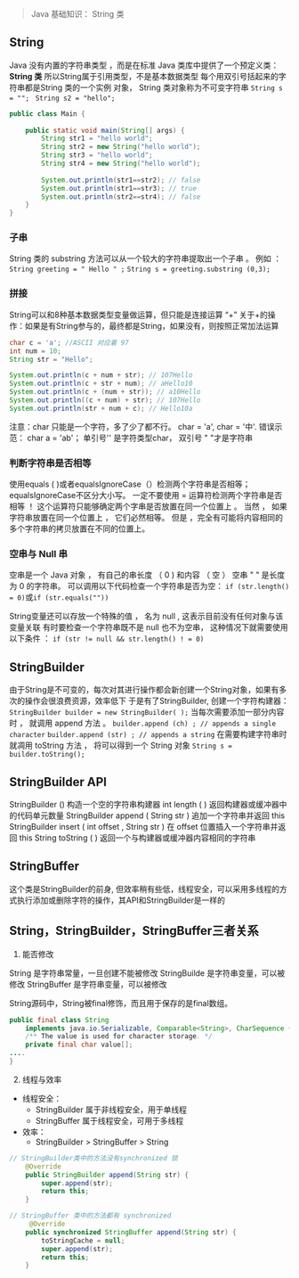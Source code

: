 > Java 基础知识： String 类

## String
Java 没有内置的字符串类型 ，而是在标准 Java 类库中提供了一个预定义类：**String 类**
所以String属于引用类型，不是基本数据类型
每个用双引号括起来的字符串都是String 类的一个实例 对象， String 类对象称为不可变字符串
`String s = ""; `
`String s2 = "hello";`
```java
public class Main {
         
    public static void main(String[] args) {
        String str1 = "hello world";
        String str2 = new String("hello world");
        String str3 = "hello world";
        String str4 = new String("hello world");
         
        System.out.println(str1==str2); // false
        System.out.println(str1==str3); // true
        System.out.println(str2==str4); // false
    }
}
```
### 子串
String 类的 substring 方法可以从一个较大的字符串提取出一个子串 。 例如 ：
`String greeting = " Hello " ;`
`String s = greeting.substring (0,3);`
### 拼接
String可以和8种基本数据类型变量做运算，但只能是连接运算 “+”
关于+的操作：如果是有String参与的，最终都是String，如果没有，则按照正常加法运算
```java
char c = 'a'; //ASCII 对应着 97
int num = 10;
String str = "Hello";

System.out.println(c + num + str); // 107Hello
System.out.println(c + str + num); // aHello10
System.out.println(c + (num + str)); // a10Hello
System.out.println((c + num) + str); // 107Hello
System.out.println(str + num + c); // Hello10a
```
注意：char 只能是一个字符，多了少了都不行。 char = 'a', char = '中'.      错误示范： char a = 'ab'； 
单引号'' 是字符类型char， 双引号 " "才是字符串
### 判断字符串是否相等
使用equals ( )或者equalsIgnoreCase（）检测两个字符串是否相等；equalsIgnoreCase不区分大小写。
一定不要使用 = 运算符检测两个字符串是否相等 ！
 这个运算符只能够确定两个字串是否放置在同一个位置上 。 当然 ， 如果字符串放置在同一个位置上 ， 它们必然相等。 但是 ，完全有可能将内容相同的多个字符串的拷贝放置在不同的位置上。
### 空串与 Null 串
空串是一个 Java 对象 ， 有自己的串长度 （ 0 ) 和内容 （ 空 ）
空串 " " 是长度为 0 的字符串。 可以调用以下代码检查一个字符串是否为空：
`if (str.length() = 0)`或`if (str.equals(""))`

String变量还可以存放一个特殊的值 ， 名为 null , 这表示目前没有任何对象与该变量关联
有时要检查一个字符串既不是 null 也不为空串， 这种情况下就需要使用以下条件 ：
`if (str != null && str.length() ! = 0)`
## StringBuilder
由于String是不可变的，每次对其进行操作都会新创建一个String对象，如果有多次的操作会很浪费资源，效率低下
于是有了StringBuilder,
创建一个字符构建器：
`StringBuilder builder = new StringBuilder( );`
当每次需要添加一部分内容时 ， 就调用 append 方法 。
`builder.append (ch) ; // appends a single character`
`builder.append (str) ; // appends a string`
在需要构建字符串时就凋用 toString 方法 ， 将可以得到一个 String 对象
`String s = builder.toString();`
## StringBuilder API
StringBuilder () 						构造一个空的字符串构建器
int length ( )							返回构建器或缓冲器中的代码单元数量
StringBuilder append ( String str )			追加一个字符串并返回 this
StringBuilder  insert ( int offset , String str )	在 offset 位置插入一个字符串并返回 this
String toString ( )						返回一个与构建器或缓冲器内容相同的字符串
## StringBuffer
这个类是StringBuilder的前身, 但效率稍有些低，线程安全，可以采用多线程的方式执行添加或删除字符的操作，其API和StringBuilder是一样的
## String，StringBuilder，StringBuffer三者关系

1. 能否修改

String		是字符串常量，一旦创建不能被修改
	StringBuilde	是字符串变量，可以被修改
	StringBuffer	是字符串变量，可以被修改

String源码中，String被final修饰，而且用于保存的是final数组。
```java
public final class String
    implements java.io.Serializable, Comparable<String>, CharSequence {
    /** The value is used for character storage. */
    private final char value[];
....
}
```

2. 线程与效率
- 线程安全：
   - StringBuilder	属于非线程安全，用于单线程
   - StringBuffer	属于线程安全，可用于多线程
- 效率：
   - StringBuilder > StringBuffer > String 
```java
// StringBuilder类中的方法没有synchronized 锁
    @Override
    public StringBuilder append(String str) {
        super.append(str);
        return this;
    }

// StringBuffer 类中的方法都有 synchronized 
     @Override
    public synchronized StringBuffer append(String str) {
        toStringCache = null;
        super.append(str);
        return this;
    }
```

